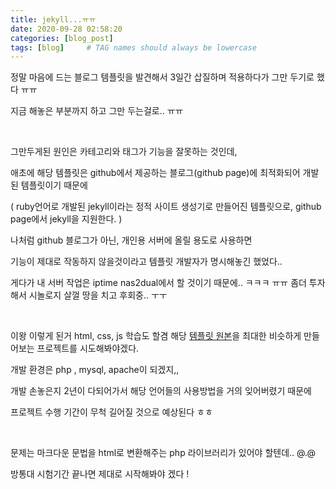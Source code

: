 ```yaml
---
title: jekyll...ㅠㅠ
date: 2020-09-28 02:58:20
categories: [blog_post]
tags: [blog]     # TAG names should always be lowercase
---
```


정말 마음에 드는 블로그 템플릿을 발견해서 3일간 삽질하며 적용하다가 그만 두기로 했다 ㅠㅠ

지금 해놓은 부분까지 하고 그만 두는걸로.. ㅠㅠ  
  
  <br/>

그만두게된 원인은 카테고리와 태그가 기능을 잘못하는 것인데, 

애초에 해당 템플릿은 github에서 제공하는 블로그(github page)에 최적화되어 개발된 템플릿이기 때문에

( ruby언어로 개발된 jekyll이라는 정적 사이트 생성기로 만들어진 템플릿으로, github page에서 jekyll을 지원한다. )

나처럼 github 블로그가 아닌, 개인용 서버에 올릴 용도로 사용하면  

기능이 제대로 작동하지 않을것이라고 템플릿 개발자가 명시해놓긴 했었다..  

게다가 내 서버 작업은 iptime nas2dual에서 할 것이기 때문에.. ㅋㅋㅋ ㅠㅠ 좀더 투자해서 시놀로지 살껄 땅을 치고 후회중.. ㅜㅜ  
  
  <br/>
  
이왕 이렇게 된거 html, css, js 학습도 할겸 해당 [템플릿 원본](https://chirpy.cotes.info/)을 최대한 비슷하게 만들어보는 프로젝트를 시도해봐야겠다.

개발 환경은 php , mysql, apache이 되겠지,, 

개발 손놓은지 2년이 다되어가서 해당 언어들의 사용방법을 거의 잊어버렸기 때문에  

프로젝트 수행 기간이 무척 길어질 것으로 예상된다 ㅎㅎ

   
  <br/>
   
문제는 마크다운 문법을 html로 변환해주는 php 라이브러리가 있어야 할텐데.. @.@

방통대 시험기간 끝나면 제대로 시작해봐야 겠다 !
